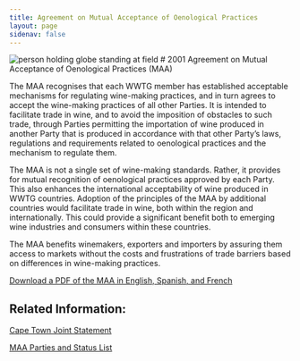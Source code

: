 ```yaml
---
title: Agreement on Mutual Acceptance of Oenological Practices
layout: page
sidenav: false
---
```

<img src="{{site.baseurl}}/assets/uploads/hero-barrels-of-wine.jpg" alt="person holding globe standing at field">
# 2001 Agreement on Mutual Acceptance of Oenological Practices (MAA)

The MAA recognises that each WWTG member has established acceptable mechanisms for regulating wine-making practices, and in turn agrees to accept the wine-making practices of all other Parties. It is intended to facilitate trade in wine, and to avoid the imposition of obstacles to such trade, through Parties permitting the importation of wine produced in another Party that is produced in accordance with that other Party’s laws, regulations and requirements related to oenological practices and the mechanism to regulate them. 

The MAA is not a single set of wine-making standards. Rather, it provides for mutual recognition of oenological practices approved by each Party.  This also enhances the international acceptability of wine produced in WWTG countries. Adoption of the principles of the MAA by additional countries would facilitate trade in wine, both within the region and internationally. This could provide a significant benefit both to emerging wine industries and consumers within these countries. 

The MAA benefits winemakers, exporters and importers by assuring them access to markets without the costs and frustrations of trade barriers based on differences in wine-making practices.

<a class="usa-button" href="{{site.baseurl}}/assets/uploads/maa.pdf">Download a PDF of the MAA in English, Spanish, and French</a>

## Related Information:

<a class="usa-button" href="{{site.baseurl}}/cape-town-statement/">Cape Town Joint Statement</a>

<a class="usa-button" href="https://www.state.gov/mutual-acceptance-of-oenological-practices-wine">MAA Parties and Status List</a>

